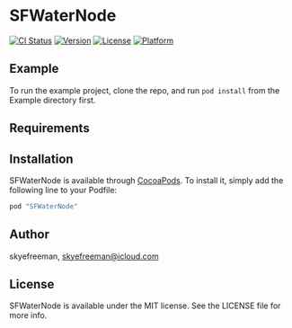 # SFWaterNode

[![CI Status](http://img.shields.io/travis/skyefreeman/SFWaterNode.svg?style=flat)](https://travis-ci.org/skyefreeman/SFWaterNode)
[![Version](https://img.shields.io/cocoapods/v/SFWaterNode.svg?style=flat)](http://cocoapods.org/pods/SFWaterNode)
[![License](https://img.shields.io/cocoapods/l/SFWaterNode.svg?style=flat)](http://cocoapods.org/pods/SFWaterNode)
[![Platform](https://img.shields.io/cocoapods/p/SFWaterNode.svg?style=flat)](http://cocoapods.org/pods/SFWaterNode)

## Example

To run the example project, clone the repo, and run `pod install` from the Example directory first.

## Requirements

## Installation

SFWaterNode is available through [CocoaPods](http://cocoapods.org). To install
it, simply add the following line to your Podfile:

```ruby
pod "SFWaterNode"
```

## Author

skyefreeman, skyefreeman@icloud.com

## License

SFWaterNode is available under the MIT license. See the LICENSE file for more info.

